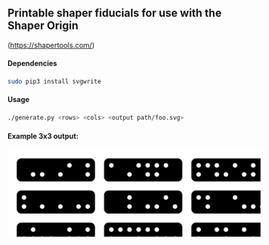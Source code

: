 ## Printable shaper fiducials for use with the Shaper Origin 
(https://shapertools.com/)

#### Dependencies
```bash
sudo pip3 install svgwrite
```

#### Usage
```bash
./generate.py <rows> <cols> <output path/foo.svg>
```

#### Example 3x3 output:
<img src="./test.svg">

